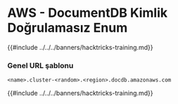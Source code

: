 # AWS - DocumentDB Kimlik Doğrulamasız Enum

{{#include ../../../banners/hacktricks-training.md}}

### Genel URL şablonu
```
<name>.cluster-<random>.<region>.docdb.amazonaws.com
```
{{#include ../../../banners/hacktricks-training.md}}
